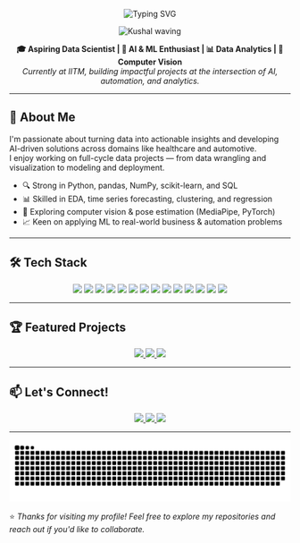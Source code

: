 <!-- Typing SVG Welcome -->
<p align="center">
  <img src="https://readme-typing-svg.demolab.com?font=Montserrat&weight=700&size=28&pause=1000&color=43E97B&center=true&vCenter=true&width=600&lines=Hi%2C+I'm+Kushal+Tiwari;Aspiring+Data+Scientist+%7C+AI+%26+ML+Enthusiast;Welcome+to+my+GitHub+Portfolio!" alt="Typing SVG" />
</p>

<!-- Profile GIF or Image -->
<p align="center">
  <img src="https://media.giphy.com/media/M9gbBd9nbDrOTu1Mqx/giphy.gif" width="120" alt="Kushal waving" />
</p>

<p align="center">
  <b>🎓 Aspiring Data Scientist | 🧠 AI & ML Enthusiast | 📊 Data Analytics | 🤖 Computer Vision</b><br>
  <i>Currently at IITM, building impactful projects at the intersection of AI, automation, and analytics.</i>
</p>

---

## 🚀 About Me

I'm passionate about turning data into actionable insights and developing AI-driven solutions across domains like healthcare and automotive.<br>
I enjoy working on full-cycle data projects — from data wrangling and visualization to modeling and deployment.

- 🔍 Strong in Python, pandas, NumPy, scikit-learn, and SQL
- 📊 Skilled in EDA, time series forecasting, clustering, and regression
- 🧠 Exploring computer vision & pose estimation (MediaPipe, PyTorch)
- 📈 Keen on applying ML to real-world business & automation problems

---

## 🛠️ Tech Stack

<p align="center">
  <img src="https://img.shields.io/badge/Python-3776AB?style=for-the-badge&logo=python&logoColor=white"/>
  <img src="https://img.shields.io/badge/SQL-4479A1?style=for-the-badge&logo=postgresql&logoColor=white"/>
  <img src="https://img.shields.io/badge/Excel-217346?style=for-the-badge&logo=microsoft-excel&logoColor=white"/>
  <img src="https://img.shields.io/badge/Pandas-150458?style=for-the-badge&logo=pandas&logoColor=white"/>
  <img src="https://img.shields.io/badge/NumPy-013243?style=for-the-badge&logo=numpy&logoColor=white"/>
  <img src="https://img.shields.io/badge/scikit--learn-F7931E?style=for-the-badge&logo=scikit-learn&logoColor=white"/>
  <img src="https://img.shields.io/badge/Matplotlib-11557C?style=for-the-badge&logo=matplotlib&logoColor=white"/>
  <img src="https://img.shields.io/badge/Seaborn-3776AB?style=for-the-badge&logo=python&logoColor=white"/>
  <img src="https://img.shields.io/badge/Git-F05032?style=for-the-badge&logo=git&logoColor=white"/>
  <img src="https://img.shields.io/badge/HTML5-E34F26?style=for-the-badge&logo=html5&logoColor=white"/>
  <img src="https://img.shields.io/badge/CSS3-1572B6?style=for-the-badge&logo=css3&logoColor=white"/>
  <img src="https://img.shields.io/badge/XGBoost-EC6C00?style=for-the-badge&logo=xgboost&logoColor=white"/>
  <img src="https://img.shields.io/badge/MediaPipe-FF6F00?style=for-the-badge&logo=google&logoColor=white"/>
  <img src="https://img.shields.io/badge/PyTorch-EE4C2C?style=for-the-badge&logo=pytorch&logoColor=white"/>
</p>

---

## 🏆 Featured Projects

<p align="center">
  <a href="https://github.com/yourusername/churn-prediction" target="_blank">
    <img src="https://github-readme-stats.vercel.app/api/pin/?username=yourusername&repo=churn-prediction&theme=radical" />
  </a>
  <a href="https://github.com/yourusername/twitter-sentiment" target="_blank">
    <img src="https://github-readme-stats.vercel.app/api/pin/?username=yourusername&repo=twitter-sentiment&theme=radical" />
  </a>
  <a href="https://github.com/yourusername/image-classification" target="_blank">
    <img src="https://github-readme-stats.vercel.app/api/pin/?username=yourusername&repo=image-classification&theme=radical" />
  </a>
</p>

---

## 📫 Let's Connect!

<p align="center">
  <a href="mailto:your.email@example.com">
    <img src="https://img.shields.io/badge/Email-D14836?style=for-the-badge&logo=gmail&logoColor=white"/>
  </a>
  <a href="https://linkedin.com/in/yourprofile" target="_blank">
    <img src="https://img.shields.io/badge/LinkedIn-0077B5?style=for-the-badge&logo=linkedin&logoColor=white"/>
  </a>
  <a href="https://yourwebsite.com" target="_blank">
    <img src="https://img.shields.io/badge/Portfolio-000000?style=for-the-badge&logo=github&logoColor=white"/>
  </a>
</p>

---

<!-- Optional: Contribution Snake Animation -->
<p align="center">
  <img src="https://raw.githubusercontent.com/Platane/snk/output/github-contribution-grid-snake.svg" alt="snake animation"/>
</p>

⭐️ *Thanks for visiting my profile! Feel free to explore my repositories and reach out if you'd like to collaborate.*

